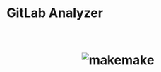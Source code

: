 # GitLab Analyzer

<h1 align="center">
  <br>
  <img src="https://csil-git1.cs.surrey.sfu.ca/373-2021-1-Makemake/gitlabanalyzer/-/raw/master/client/public/logogitlab.png" alt="makemake">
</h1>
